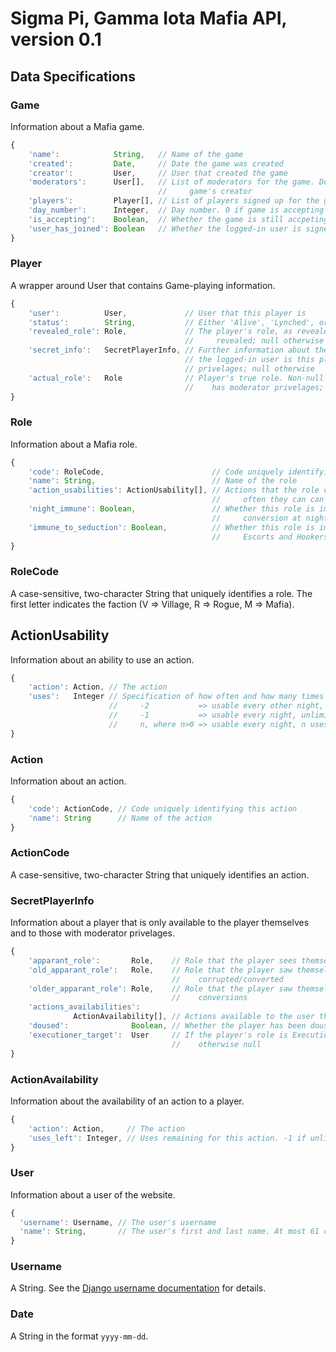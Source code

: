 
Sigma Pi, Gamma Iota Mafia API, version 0.1
===========================================

Data Specifications
-------------------

### Game

Information about a Mafia game.

```javascript
{
    'name':            String,   // Name of the game
    'created':         Date,     // Date the game was created
    'creator':         User,     // User that created the game
    'moderators':      User[],   // List of moderators for the game. Does not include the
                                 //     game's creator
    'players':         Player[], // List of players signed up for the game
    'day_number':      Integer,  // Day number. 0 if game is accepting players
    'is_accepting':    Boolean,  // Whether the game is still accpeting players
    'user_has_joined': Boolean   // Whether the logged-in user is signed up for this game
}
```

### Player

A wrapper around User that contains Game-playing information.

```javascript
{
    'user':          User,             // User that this player is
    'status':        String,           // Either 'Alive', 'Lynched', or 'Died at Night'
    'revealed_role': Role,             // The player's role, as revealed, if it has been
                                       //     revealed; null otherwise
    'secret_info':   SecretPlayerInfo, // Further information about the player. Non-null if
                                       // the logged-in user is this player or has moderator
                                       // privelages; null otherwise
    'actual_role':   Role              // Player's true role. Non-null if the logged-in user
                                       //    has moderator privelages; null otherwise
}
```

### Role

Information about a Mafia role.

```javascript
{
    'code': RoleCode,                        // Code uniquely identifying this role
    'name': String,                          // Name of the role
    'action_usabilities': ActionUsability[], // Actions that the role can perform and how
                                             //     often they can can use them
    'night_immune': Boolean,                 // Whether this role is immune to attack and
                                             //     conversion at night
    'immune_to_seduction': Boolean,          // Whether this role is immune to seduction by
                                             //     Escorts and Hookers
}
```

### RoleCode

A case-sensitive, two-character String that uniquely identifies a role. The first letter indicates the faction (V => Village, R => Rogue, M => Mafia).

## ActionUsability

Information about an ability to use an action.

```javascript
{
    'action': Action, // The action
    'uses':   Integer // Specification of how often and how many times action can be used.
                      //     -2           => usable every other night, unlimited uses
                      //     -1           => usable every night, unlimited uses
                      //     n, where n>0 => usable every night, n uses
}
```

### Action

Information about an action.

```javascript
{
    'code': ActionCode, // Code uniquely identifying this action
    'name': String      // Name of the action
}
```

### ActionCode

A case-sensitive, two-character String that uniquely identifies an action.

### SecretPlayerInfo

Information about a player that is only available to the player themselves and
to those with moderator privelages.

```javascript
{
    'apparant_role':       Role,    // Role that the player sees themselves as
    'old_apparant_role':   Role,    // Role that the player saw themselves as before they were
                                    //    corrupted/converted
    'older_apparant_role': Role,    // Role that the player saw themselves as before two or
                                    //    conversions
    'actions_availabilities':
              ActionAvailability[], // Actions available to the user this (coming) night
    'doused':              Boolean, // Whether the player has been doused by an Arsonist
    'executioner_target':  User     // If the player's role is Executioner, their target;
                                    //    otherwise null
}
```

### ActionAvailability

Information about the availability of an action to a player.

```javascript
{
    'action': Action,     // The action
    'uses_left': Integer, // Uses remaining for this action. -1 if unlimited
}
```

### User

Information about a user of the website.

```javascript
{
  'username': Username, // The user's username
  'name': String,       // The user's first and last name. At most 61 characters
}
```

### Username

A String. See the [Django username documentation](https://docs.djangoproject.com/en/1.11/ref/contrib/auth/#django.contrib.auth.models.User.username)
for details.

### Date

A String in the format `yyyy-mm-dd`.
